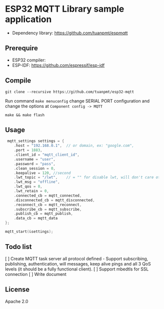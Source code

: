 # ESP32 MQTT Library sample application

- Dependency library: https://github.com/tuanpmt/espmqtt

## Prerequire

- ESP32 compiler: 
- ESP-IDF: https://github.com/espressif/esp-idf

## Compile

`git clone --recursive https://github.com/tuanpmt/esp32-mqtt`

Run command `make menuconfig` change SERIAL PORT configuration and change the options at `Component config -> MQTT `

`make && make flash`

## Usage 

```c
 mqtt_settings settings = {
    .host = "192.168.0.1",  // or domain, ex: "google.com",
    .port = 1883,
    .client_id = "mqtt_client_id", 
    .username = "user",
    .password = "pass",
    .clean_session = 0, 
    .keepalive = 120, //second
    .lwt_topic = "/lwt",    // = "" for disable lwt, will don't care other options
    .lwt_msg = "offline",
    .lwt_qos = 0,
    .lwt_retain = 0,
    .connected_cb = mqtt_connected,
    .disconnected_cb = mqtt_disconnected,
    .reconnect_cb = mqtt_reconnect,
    .subscribe_cb = mqtt_subscribe,
    .publish_cb = mqtt_publish,
    .data_cb = mqtt_data
};

mqtt_start(&settings);
```

## Todo list

[ ] Create MQTT task server all protocol defined - Support subscribing, publishing, authentication, will messages, keep alive pings and all 3 QoS levels (it should be a fully functional client).
[ ] Support mbedtls for SSL connection
[ ] Write document

## License

Apache 2.0
